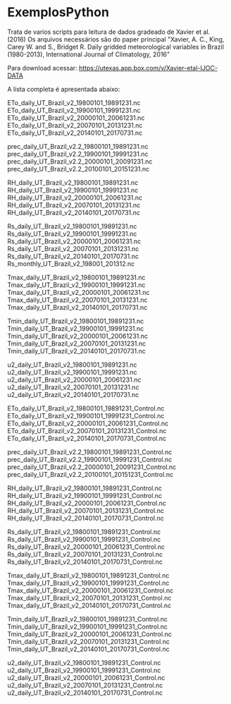 # ExemplosPython
Trata de varios scripts para leitura de dados gradeado de Xavier et al. (2016)
Os arquivos necessários são do paper principal "Xavier, A. C., King, Carey W. and S., Bridget R. Daily gridded meteorological variables in Brazil (1980-2013), International Journal of Climatology, 2016" 

Para download acessar: https://utexas.app.box.com/v/Xavier-etal-IJOC-DATA

A lista completa é apresentada abaixo:

ETo_daily_UT_Brazil_v2_19800101_19891231.nc
ETo_daily_UT_Brazil_v2_19900101_19991231.nc
ETo_daily_UT_Brazil_v2_20000101_20061231.nc
ETo_daily_UT_Brazil_v2_20070101_20131231.nc
ETo_daily_UT_Brazil_v2_20140101_20170731.nc

prec_daily_UT_Brazil_v2.2_19800101_19891231.nc
prec_daily_UT_Brazil_v2.2_19900101_19991231.nc
prec_daily_UT_Brazil_v2.2_20000101_20091231.nc
prec_daily_UT_Brazil_v2.2_20100101_20151231.nc

RH_daily_UT_Brazil_v2_19800101_19891231.nc
RH_daily_UT_Brazil_v2_19900101_19991231.nc
RH_daily_UT_Brazil_v2_20000101_20061231.nc
RH_daily_UT_Brazil_v2_20070101_20131231.nc
RH_daily_UT_Brazil_v2_20140101_20170731.nc

Rs_daily_UT_Brazil_v2_19800101_19891231.nc
Rs_daily_UT_Brazil_v2_19900101_19991231.nc
Rs_daily_UT_Brazil_v2_20000101_20061231.nc
Rs_daily_UT_Brazil_v2_20070101_20131231.nc
Rs_daily_UT_Brazil_v2_20140101_20170731.nc
Rs_monthly_UT_Brazil_v2_198001_201312.nc


Tmax_daily_UT_Brazil_v2_19800101_19891231.nc
Tmax_daily_UT_Brazil_v2_19900101_19991231.nc
Tmax_daily_UT_Brazil_v2_20000101_20061231.nc
Tmax_daily_UT_Brazil_v2_20070101_20131231.nc
Tmax_daily_UT_Brazil_v2_20140101_20170731.nc

Tmin_daily_UT_Brazil_v2_19800101_19891231.nc
Tmin_daily_UT_Brazil_v2_19900101_19991231.nc
Tmin_daily_UT_Brazil_v2_20000101_20061231.nc
Tmin_daily_UT_Brazil_v2_20070101_20131231.nc
Tmin_daily_UT_Brazil_v2_20140101_20170731.nc

u2_daily_UT_Brazil_v2_19800101_19891231.nc
u2_daily_UT_Brazil_v2_19900101_19991231.nc
u2_daily_UT_Brazil_v2_20000101_20061231.nc
u2_daily_UT_Brazil_v2_20070101_20131231.nc
u2_daily_UT_Brazil_v2_20140101_20170731.nc

ETo_daily_UT_Brazil_v2_19800101_19891231_Control.nc
ETo_daily_UT_Brazil_v2_19900101_19991231_Control.nc
ETo_daily_UT_Brazil_v2_20000101_20061231_Control.nc
ETo_daily_UT_Brazil_v2_20070101_20131231_Control.nc
ETo_daily_UT_Brazil_v2_20140101_20170731_Control.nc

prec_daily_UT_Brazil_v2.2_19800101_19891231_Control.nc
prec_daily_UT_Brazil_v2.2_19900101_19991231_Control.nc
prec_daily_UT_Brazil_v2.2_20000101_20091231_Control.nc
prec_daily_UT_Brazil_v2.2_20100101_20151231_Control.nc

RH_daily_UT_Brazil_v2_19800101_19891231_Control.nc
RH_daily_UT_Brazil_v2_19900101_19991231_Control.nc
RH_daily_UT_Brazil_v2_20000101_20061231_Control.nc
RH_daily_UT_Brazil_v2_20070101_20131231_Control.nc
RH_daily_UT_Brazil_v2_20140101_20170731_Control.nc

Rs_daily_UT_Brazil_v2_19800101_19891231_Control.nc
Rs_daily_UT_Brazil_v2_19900101_19991231_Control.nc
Rs_daily_UT_Brazil_v2_20000101_20061231_Control.nc
Rs_daily_UT_Brazil_v2_20070101_20131231_Control.nc
Rs_daily_UT_Brazil_v2_20140101_20170731_Control.nc

Tmax_daily_UT_Brazil_v2_19800101_19891231_Control.nc
Tmax_daily_UT_Brazil_v2_19900101_19991231_Control.nc
Tmax_daily_UT_Brazil_v2_20000101_20061231_Control.nc
Tmax_daily_UT_Brazil_v2_20070101_20131231_Control.nc
Tmax_daily_UT_Brazil_v2_20140101_20170731_Control.nc

Tmin_daily_UT_Brazil_v2_19800101_19891231_Control.nc
Tmin_daily_UT_Brazil_v2_19900101_19991231_Control.nc
Tmin_daily_UT_Brazil_v2_20000101_20061231_Control.nc
Tmin_daily_UT_Brazil_v2_20070101_20131231_Control.nc
Tmin_daily_UT_Brazil_v2_20140101_20170731_Control.nc

u2_daily_UT_Brazil_v2_19800101_19891231_Control.nc
u2_daily_UT_Brazil_v2_19900101_19991231_Control.nc
u2_daily_UT_Brazil_v2_20000101_20061231_Control.nc
u2_daily_UT_Brazil_v2_20070101_20131231_Control.nc
u2_daily_UT_Brazil_v2_20140101_20170731_Control.nc
